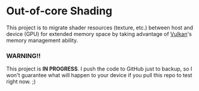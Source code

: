 # Out-of-core Shading
This project is to migrate shader resources (texture, etc.) between host and device (GPU) for extended memory space by taking advantage of [Vulkan](https://www.khronos.org/vulkan/)'s memory management ability.

### WARNING!! 
This project is **IN PROGRESS**. I push the code to GitHub just to backup, so I won't guarantee what will happen to your device if you pull this repo to test right now. ;)
